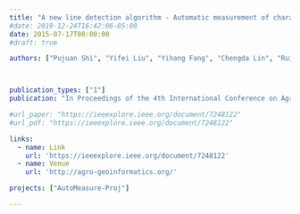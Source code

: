 ```yaml
---
title: "A new line detection algorithm - Automatic measurement of character parameter of rapeseed plant by LSD"
#date: 2019-12-24T16:42:06-05:00
date: 2015-07-17T00:00:00
#draft: true

authors: ["Pujuan Shi", "Yifei Liu", "Yihang Fang", "Chengda Lin", "Ruifang Zhai"]



publication_types: ["1"]
publication: "In Proceedings of the 4th International Conference on Agro-Geoinformatics (Agro-geoinformatics), Istanbul, Turkey. (Oral)"

#url_paper: "https://ieeexplore.ieee.org/document/7248122"
#url_pdf: "https://ieeexplore.ieee.org/document/7248122"

links:
  - name: Link
    url: 'https://ieeexplore.ieee.org/document/7248122'
  - name: Venue
    url: 'http://agro-geoinformatics.org/'

projects: ["AutoMeasure-Proj"]

---
```


